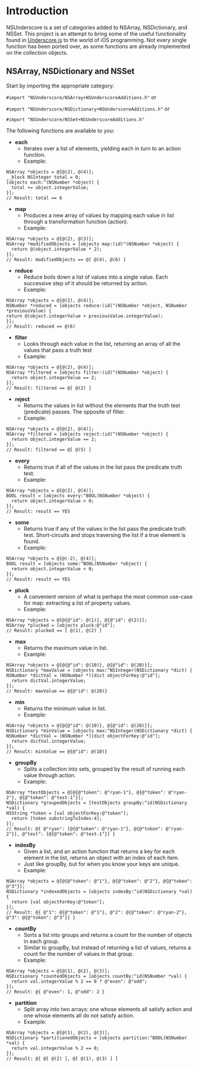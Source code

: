 # Introduction
NSUnderscore is a set of categories added to NSArray, NSDictionary, and NSSet. This project is an attempt to bring some of the useful functionality found in [Underscore.js](http://underscorejs.org/) to the world of iOS programming. Not every single function has been ported over, as some functions are already implemented on the collection objects.

## NSArray, NSDictionary and NSSet

Start by importing the appropriate category:

`#import "NSUnderscore/NSArray+NSUnderscoreAdditions.h"` or

`#import "NSUnderscore/NSDictionary+NSUnderscoreAdditions.h"` or

`#import "NSUnderscore/NSSet+NSUnderscoreAdditions.h"`

The following functions are available to you:

* **each**
  * Iterates over a list of elements, yielding each in turn to an action function.
  * Example:
```objc
NSArray *objects = @[@(2), @(4)];
__block NSInteger total = 0;
[objects each:^(NSNumber *object) {
  total += object.integerValue;
}];
// Result: total == 6
```  

* **map**
  * Produces a new array of values by mapping each value in list through a transformation function (action).
  * Example:
```objc
NSArray *objects = @[@(2), @(3)];
NSArray *modifiedObjects = [objects map:(id)^(NSNumber *object) {
  return @(object.integerValue * 2);
}];
// Result: modifiedObjects == @[ @(4), @(6) ]
```

* **reduce**
  * Reduce boils down a list of values into a single value. Each successive step of it should be returned by action.
  * Example:
```objc
NSArray *objects = @[@(2), @(4)];
NSNumber *reduced = [objects reduce:(id)^(NSNumber *object, NSNumber *previousValue) {
return @(object.integerValue + previousValue.integerValue);
}];
// Result: reduced == @(6)
```  

* **filter**
  * Looks through each value in the list, returning an array of all the values that pass a truth test
  * Example:
```objc
NSArray *objects = @[@(2), @(4)];
NSArray *filtered = [objects filter:(id)^(NSNumber *object) {
  return object.integerValue == 2;
}];
// Result: filtered == @[ @(2) ]
```

* **reject**
  * Returns the values in list without the elements that the truth test (predicate) passes. The opposite of filter.
  * Example:
```objc
NSArray *objects = @[@(2), @(4)];
NSArray *filtered = [objects reject:(id)^(NSNumber *object) {
  return object.integerValue == 2;
}];
// Result: filtered == @[ @(5) ]
```

* **every**
  * Returns true if all of the values in the list pass the predicate truth test.
  * Example:
```objc
NSArray *objects = @[@(2), @(4)];
BOOL result = [objects every:^BOOL(NSNumber *object) {
  return object.integerValue > 0;
}];
// Result: result == YES
```

* **some**
  * Returns true if any of the values in the list pass the predicate truth test. Short-circuits and stops traversing the list if a true element is found.
  * Example:
```objc
NSArray *objects = @[@(-2), @(4)];
BOOL result = [objects some:^BOOL(NSNumber *object) {
  return object.integerValue < 0;
}];
// Result: result == YES
```

* **pluck**
  * A convenient version of what is perhaps the most common use-case for map: extracting a list of property values.
  * Example:
```objc
NSArray *objects = @[@{@"id": @(1)}, @{@"id": @(2)}];
NSArray *plucked = [objects pluck:@"id"];
// Result: plucked == [ @(1), @(2) ]
```

* **max**
  * Returns the maximum value in list.
  * Example:
```objc
NSArray *objects = @[@{@"id": @(10)}, @{@"id": @(20)}];
NSDictionary *maxValue = [objects max:^NSInteger(NSDictionary *dict) {
NSNumber *dictVal = (NSNumber *)[dict objectForKey:@"id"];
  return dictVal.integerValue;
}];
// Result: maxValue == @{@"id": @(20)}
```

* **min**
  * Returns the minimum value in list.
  * Example:
```objc
NSArray *objects = @[@{@"id": @(10)}, @{@"id": @(20)}];
NSDictionary *minValue = [objects max:^NSInteger(NSDictionary *dict) {
NSNumber *dictVal = (NSNumber *)[dict objectForKey:@"id"];
  return dictVal.integerValue;
}];
// Result: minValue == @{@"id": @(10)}
```

* **groupBy**
  * Splits a collection into sets, grouped by the result of running each value through action.
  * Example:
```objc
NSArray *testObjects = @[@{@"token": @"ryan-1"}, @{@"token": @"ryan-2"}, @{@"token": @"test-1"}];
NSDictionary *groupedObjects = [testObjects groupBy:^id(NSDictionary *val) {
NSString *token = [val objectForKey:@"token"];
  return [token substringToIndex:4];
}];
// Result: @{ @"ryan": [@{@"token": @"ryan-1"}, @{@"token": @"ryan-2"}], @"test": [@{@"token": @"test-1"}] }
```

* **indexBy**
  * Given a list, and an action function that returns a key for each element in the list, returns an object with an index of each item.
  * Just like groupBy, but for when you know your keys are unique.
  * Example:
```objc
NSArray *objects = @[@{@"token": @"1"}, @{@"token": @"2"}, @{@"token": @"3"}];
NSDictionary *indexedObjects = [objects indexBy:^id(NSDictionary *val) {
  return [val objectForKey:@"token"];
}];
// Result: @{ @"1": @{@"token": @"1"}, @"2": @{@"token": @"ryan-2"}, @"3": @{@"token": @"3"}] }
```

* **countBy**
  * Sorts a list into groups and returns a count for the number of objects in each group. 
  * Similar to groupBy, but instead of returning a list of values, returns a count for the number of values in that group.
  * Example:
```objc
NSArray *objects = @[@(1), @(2), @(3)];
NSDictionary *countedObjects = [objects countBy:^id(NSNumber *val) {
  return val.integerValue % 2 == 0 ? @"even": @"odd";
}];
// Result: @{ @"even": 1, @"odd": 2 }
```

* **partition**
  * Split array into two arrays: one whose elements all satisfy action and one whose elements all do not satisfy action.
  * Example:
```objc
NSArray *objects = @[@(1), @(2), @(3)];
NSDictionary *partitionedObjects = [objects partition:^BOOL(NSNumber *val) {
  return val.integerValue % 2 == 0;
}];
// Result: @[ @[ @(2) ], @[ @(1), @(3) ] ]
```
